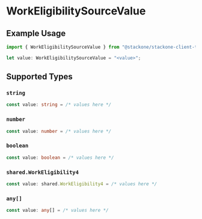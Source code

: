 # WorkEligibilitySourceValue

## Example Usage

```typescript
import { WorkEligibilitySourceValue } from "@stackone/stackone-client-ts/sdk/models/shared";

let value: WorkEligibilitySourceValue = "<value>";
```

## Supported Types

### `string`

```typescript
const value: string = /* values here */
```

### `number`

```typescript
const value: number = /* values here */
```

### `boolean`

```typescript
const value: boolean = /* values here */
```

### `shared.WorkEligibility4`

```typescript
const value: shared.WorkEligibility4 = /* values here */
```

### `any[]`

```typescript
const value: any[] = /* values here */
```

